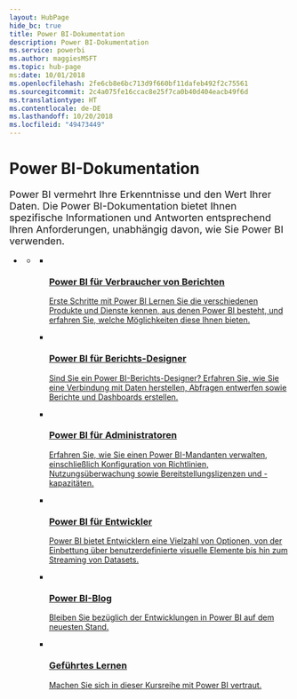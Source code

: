```yaml
---
layout: HubPage
hide_bc: true
title: Power BI-Dokumentation
description: Power BI-Dokumentation
ms.service: powerbi
ms.author: maggiesMSFT
ms.topic: hub-page
ms:date: 10/01/2018
ms.openlocfilehash: 2fe6cb8e6bc713d9f660bf11dafeb492f2c75561
ms.sourcegitcommit: 2c4a075fe16ccac8e25f7ca0b40d404eacb49f6d
ms.translationtype: HT
ms.contentlocale: de-DE
ms.lasthandoff: 10/20/2018
ms.locfileid: "49473449"
---
```

<div id="main" class="v2">
    <div class="container">
        <h1>Power BI-Dokumentation</h1>
        <p style="font-size: 1.12rem;margin-bottom: 1rem;">Power BI vermehrt Ihre Erkenntnisse und den Wert Ihrer Daten. Die Power BI-Dokumentation bietet Ihnen spezifische Informationen und Antworten entsprechend Ihren Anforderungen, unabhängig davon, wie Sie Power BI verwenden.</p>
        <ul class="pivots">
            <li>
                <a href="#home"></a>
                <ul id="home">
                    <li>
                        <a href="#home-all"></a>
                        <ul id="home-all" class="cardsA">
                            <li>
                                <a href="consumer/power-bi-consumer-landing.md">
                                    <div class="cardSize">
                                        <div class="cardPadding">
                                            <div class="card">
                                                <div class="cardImageOuter">
                                                    <div class="cardImage">
                                                        <img src="./media/index/powerbi-4x_ea1e-01-resized-with-ratio.svg" alt="" />
                                                    </div>
                                                </div>
                                                <div class="cardText">
                                                    <h3>Power BI für Verbraucher von Berichten</h3>
                                                    <p>Erste Schritte mit Power BI Lernen Sie die verschiedenen Produkte und Dienste kennen, aus denen Power BI besteht, und erfahren Sie, welche Möglichkeiten diese Ihnen bieten.</p>
                                                </div>
                                            </div>
                                        </div>
                                    </div>
                                </a>
                            </li>
                            <li>
                                <a href="power-bi-creator-landing.md">
                                    <div class="cardSize">
                                        <div class="cardPadding">
                                            <div class="card">
                                                <div class="cardImageOuter">
                                                    <div class="cardImage">
                                                        <img src="./media/index/power-bi-4x-Design_E771.svg" alt="" />
                                                    </div>
                                                </div>
                                                <div class="cardText">
                                                    <h3>Power BI für Berichts-Designer</h3>
                                                    <p>Sind Sie ein Power BI-Berichts-Designer? Erfahren Sie, wie Sie eine Verbindung mit Daten herstellen, Abfragen entwerfen sowie Berichte und Dashboards erstellen.</p>
                                                </div>
                                            </div>
                                        </div>
                                    </div>
                                </a>
                            </li>
                            <li>
                                <a href="service-admin-administering-power-bi-in-your-organization.md">
                                    <div class="cardSize">
                                        <div class="cardPadding">
                                            <div class="card">
                                                <div class="cardImageOuter">
                                                    <div class="cardImage">
                                                        <img src="./media/index/power-bi-4x-Admin_F286.svg" alt="" />
                                                    </div>
                                                </div>
                                                <div class="cardText">
                                                    <h3>Power BI für Administratoren</h3>
                                                    <p>Erfahren Sie, wie Sie einen Power BI-Mandanten verwalten, einschließlich Konfiguration von Richtlinien, Nutzungsüberwachung sowie Bereitstellungslizenzen und -kapazitäten.</p>
                                                </div>
                                            </div>
                                        </div>
                                    </div>
                                </a>
                            </li>
                            <li>
                                <a href="developer/what-can-you-do.md">
                                    <div class="cardSize">
                                        <div class="cardPadding">
                                            <div class="card">
                                                <div class="cardImageOuter">
                                                    <div class="cardImage">
                                                        <img src="./media/index/power-bi-4x-Developer_ECCE.svg" alt="" />
                                                    </div>
                                                </div>
                                                <div class="cardText">
                                                    <h3>Power BI für Entwickler</h3>
                                                    <p>Power BI bietet Entwicklern eine Vielzahl von Optionen, von der Einbettung über benutzerdefinierte visuelle Elemente bis hin zum Streaming von Datasets.</p>
                                                </div>
                                            </div>
                                        </div>
                                    </div>
                                </a>
                            </li>
                            <li>
                                <a href="https://powerbi.microsoft.com/blog/">
                                    <div class="cardSize">
                                        <div class="cardPadding">
                                            <div class="card">
                                                <div class="cardImageOuter">
                                                    <div class="cardImage">
                                                        <img src="./media/index/power-bi-4x-Blog_E1D7.svg" alt="" />
                                                    </div>
                                                </div>
                                                <div class="cardText">
                                                    <h3>Power BI-Blog</h3>
                                                    <p>Bleiben Sie bezüglich der Entwicklungen in Power BI auf dem neuesten Stand.</p>
                                                </div>
                                            </div>
                                        </div>
                                    </div>
                                </a>
                            </li>
                            <li>
                                <a href="guided-learning/index.md">
                                    <div class="cardSize">
                                        <div class="cardPadding">
                                            <div class="card">
                                                <div class="cardImageOuter">
                                                    <div class="cardImage">
                                                        <img src="./media/index/power-bi-4x-GuidedLearning_E736.svg" alt="" />
                                                    </div>
                                                </div>
                                                <div class="cardText">
                                                    <h3>Geführtes Lernen</h3>
                                                    <p>Machen Sie sich in dieser Kursreihe mit Power BI vertraut.</p>
                                                </div>
                                            </div>
                                        </div>
                                    </div>
                                </a>
                            </li>
                        </ul>
                    </li>
                </ul>
            </li>
        </ul>
    </div>
</div>